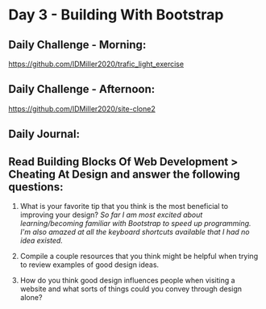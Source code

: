 # Day 3 - Building With Bootstrap

## Daily Challenge - Morning:
https://github.com/IDMiller2020/trafic_light_exercise

## Daily Challenge - Afternoon:
https://github.com/IDMiller2020/site-clone2


## Daily Journal:

## Read Building Blocks Of Web Development > Cheating At Design and answer the following questions:

1. What is your favorite tip that you think is the most beneficial to improving your design?
*So far I am most excited about learning/becoming familiar with Bootstrap to speed up programming.  I'm also amazed at all the keyboard shortcuts available that I had no idea existed.*

2. Compile a couple resources that you think might be helpful when trying to review examples of good design ideas.

3. How do you think good design influences people when visiting a website and what sorts of things could you convey through design alone?